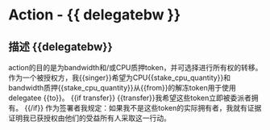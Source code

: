 # Action - {{ delegatebw }} 

## 描述 {{delegatebw}}

action的目的是为bandwidth和/或CPU质押token，并可选择进行所有权的转移。 作为一个被授权方，我{{singer}}希望为CPU{{stake_cpu_quantity}}和bandwidth质押{{stake_cpu_quantity}}从{{from}}的解冻token用于使用delegatee {{to}}。 {{if transfer}} {{transfer}}我希望这些token立即被委派者拥有。 {{/if}} 作为签署者我规定：如果我不是这些token的实际拥有者，我就有证据证明我已获授权由他们的受益所有人采取这一行动。